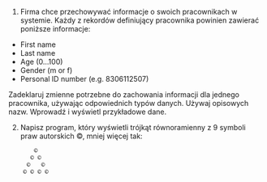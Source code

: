 1. Firma chce przechowywać informacje o swoich pracownikach w systemie. Każdy z rekordów definiujący pracownika powinien zawierać poniższe informacje:

- First name
- Last name
- Age (0...100)
- Gender (m or f)
- Personal ID number (e.g. 8306112507)

Zadeklaruj zmienne potrzebne do zachowania informacji dla jednego pracownika, używając odpowiednich typów danych. Używaj opisowych nazw. Wprowadź i wyświetl przykładowe dane.

2. Napisz program, który wyświetli trójkąt równoramienny z 9 symboli praw autorskich ©, mniej więcej tak:

```console
       ©
      © ©
     ©   ©
    © © © ©
```
 
 
